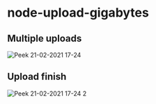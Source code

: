 # node-upload-gigabytes

## Multiple uploads
![Peek 21-02-2021 17-24](https://user-images.githubusercontent.com/16804522/108637543-e8bcaf80-7469-11eb-8a94-b617848d46dc.gif)

## Upload finish
![Peek 21-02-2021 17-24 2](https://user-images.githubusercontent.com/16804522/108637546-eb1f0980-7469-11eb-9fa6-99b3985ed75e.gif)
